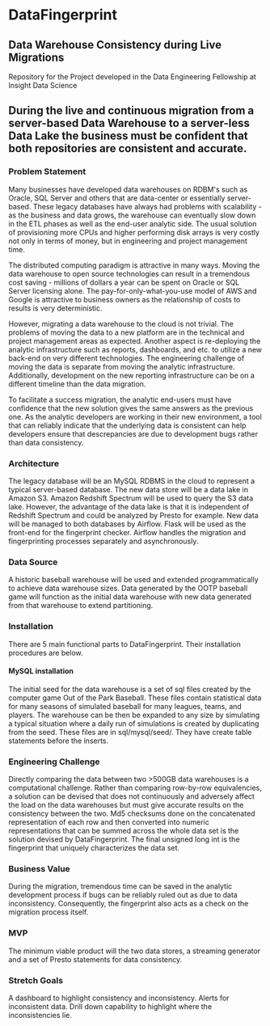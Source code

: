 # DataFingerprint 
## Data Warehouse Consistency during Live Migrations
Repository for the Project developed in the Data Engineering Fellowship at Insight Data Science

## During the live and continuous migration from a server-based Data Warehouse to a server-less Data Lake the business must be confident that both repositories are consistent and accurate.

### Problem Statement

Many businesses have developed data warehouses on RDBM's such as Oracle, SQL Server and others that are data-center or essentially server-based. These legacy databases have always had problems with scalability - as the business and data grows, the warehouse can eventually slow down in the ETL phases as well as the end-user analytic side. The usual solution of provisioning more CPUs and higher performing disk arrays is very costly not only in terms of money, but in engineering and project management time.

The distributed computing paradigm is attractive in many ways. Moving the data warehouse to open source technologies can result in a tremendous cost saving - millions of dollars a year can be spent on Oracle or SQL Server licensing alone. The pay-for-only-what-you-use model of AWS and Google is attractive to business owners as the relationship of costs to results is very deterministic.

However, migrating a data warehouse to the cloud is not trivial. The problems of moving the data to a new platform are in the technical and project management areas as expected. Another aspect is re-deploying the analytic infrastructure such as reports, dashboards, and etc. to utilize a new back-end on very different technologies. The engineering challenge of moving the data is separate from moving the analytic infrastructure. Additionally, development on the new reporting infrastructure can be on a different timeline than the data migration.

To facilitate a success migration, the analytic end-users must have confidence that the new solution gives the same answers as the previous one. As the analytic developers are working in their new environment, a tool that can reliably indicate that the underlying data is consistent can help developers ensure that descrepancies are due to development bugs rather than data consistency. 

### Architecture

The legacy database will be an MySQL RDBMS in the cloud to represent a typical server-based database. The new data store will be a data lake in Amazon S3. Amazon Redshift Spectrum will be used to query the S3 data lake. However, the advantage of the data lake is that it is independent of Redshift Spectrum and could be analyzed by Presto for example. New data will be managed to both databases by Airflow. Flask will be used as the front-end for the fingerprint checker. Airflow handles the migration and fingerprinting processes separately and asynchronously. 

### Data Source

A historic baseball warehouse will be used and extended programmatically to achieve data warehouse sizes. Data generated by the OOTP baseball game will function as the initial data warehouse with new data generated from that warehouse to extend partitioning. 

### Installation

There are 5 main functional parts to DataFingerprint. Their installation procedures are below.

#### MySQL installation

The initial seed for the data warehouse is a set of sql files created by the computer game Out of the Park Baseball. These files contain statistical data for many seasons of simulated baseball for many leagues, teams, and players. The warehouse can be then be expanded to any size by simulating a typical situation where a daily run of simulations is created by duplicating from the seed. These files are in sql/mysql/seed/. They have create table statements before the inserts.



### Engineering Challenge

Directly comparing the data between two >500GB data warehouses is a computational challenge. Rather than comparing row-by-row equivalencies, a solution can be devised that does not continuously and adversely affect the load on the data warehouses but must give accurate results on the consistency between the two. Md5 checksums done on the concatenated representation of each row and then converted into numeric representations that can be summed across the whole data set is the solution devised by DataFingerprint. The final unsigned long int is the fingerprint that uniquely characterizes the data set.

### Business Value

During the migration, tremendous time can be saved in the analytic development process if bugs can be reliably ruled out as due to data inconsistency. Consequently, the fingerprint also acts as a check on the migration process itself.

### MVP

The minimum viable product will the two data stores, a streaming generator and a set of Presto statements for data consistency.

### Stretch Goals

A dashboard to highlight consistency and inconsistency. Alerts for inconsistent data. Drill down capability to highlight where the inconsistencies lie.
